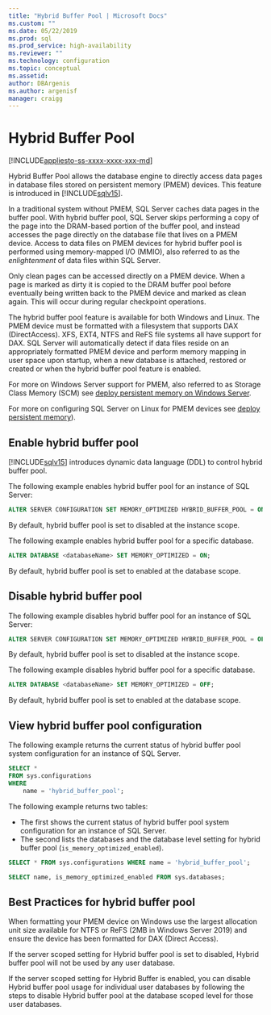 ```yaml
---
title: "Hybrid Buffer Pool | Microsoft Docs"
ms.custom: ""
ms.date: 05/22/2019
ms.prod: sql
ms.prod_service: high-availability
ms.reviewer: ""
ms.technology: configuration
ms.topic: conceptual
ms.assetid: 
author: DBArgenis
ms.author: argenisf
manager: craigg
---
```

# Hybrid Buffer Pool
[!INCLUDE[appliesto-ss-xxxx-xxxx-xxx-md](../../includes/appliesto-ss-xxxx-xxxx-xxx-md.md)]

Hybrid Buffer Pool allows the database engine to directly access data pages in database files stored on persistent memory (PMEM) devices. This feature is introduced in [!INCLUDE[sqlv15](../../includes/sssqlv15-md.md)].

In a traditional system without PMEM, SQL Server caches data pages in the buffer pool. With hybrid buffer pool, SQL Server skips performing a copy of the page into the DRAM-based portion of the buffer pool, and instead accesses the page directly on the database file that lives on a PMEM device. Access to data files on PMEM devices for hybrid buffer pool is performed using memory-mapped I/O (MMIO), also referred to as the *enlightenment* of data files within SQL Server.

Only clean pages can be accessed directly on a PMEM device. When a page is marked as dirty it is copied to the DRAM buffer pool before eventually being written back to the PMEM device and marked as clean again. This will occur during regular checkpoint operations.

The hybrid buffer pool feature is available for both Windows and Linux. The PMEM device must be formatted with a filesystem that supports DAX (DirectAccess). XFS, EXT4, NTFS and ReFS file systems all have support for DAX. SQL Server will automatically detect if data files reside on an appropriately formatted PMEM device and perform memory mapping in user space upon startup, when a new database is attached, restored or created or when the hybrid buffer pool feature is enabled.

For more on Windows Server support for PMEM, also referred to as Storage Class Memory (SCM) see [deploy persistent memory on Windows Server](/windows-server/storage/storage-spaces/deploy-pmem/).

For more on configuring SQL Server on Linux for PMEM devices see [deploy persistent memory](../../linux/sql-server-linux-configure-pmem.md)).

## Enable hybrid buffer pool

[!INCLUDE[sqlv15](../../includes/sssqlv15-md.md)] introduces dynamic data language (DDL) to control hybrid buffer pool.

The following example enables hybrid buffer pool for an instance of SQL Server:

```sql
ALTER SERVER CONFIGURATION SET MEMORY_OPTIMIZED HYBRID_BUFFER_POOL = ON;
```

By default, hybrid buffer pool is set to disabled at the instance scope.

The following example enables hybrid buffer pool for a specific database.

```sql
ALTER DATABASE <databaseName> SET MEMORY_OPTIMIZED = ON;
```

By default, hybrid buffer pool is set to enabled at the database scope.

## Disable hybrid buffer pool

The following example disables hybrid buffer pool for an instance of SQL Server:

```sql
ALTER SERVER CONFIGURATION SET MEMORY_OPTIMIZED HYBRID_BUFFER_POOL = OFF;
```

By default, hybrid buffer pool is set to disabled at the instance scope.

The following example disables hybrid buffer pool for a specific database.

```sql
ALTER DATABASE <databaseName> SET MEMORY_OPTIMIZED = OFF;
```

By default, hybrid buffer pool is set to enabled at the database scope.

## View hybrid buffer pool configuration

The following example returns the current status of hybrid buffer pool system configuration for an instance of SQL Server.

```sql
SELECT *
FROM sys.configurations
WHERE
    name = 'hybrid_buffer_pool';
```

The following example returns two tables:

- The first shows the current status of hybrid buffer pool system configuration for an instance of SQL Server.
- The second lists the databases and the database level setting for hybrid buffer pool (`is_memory_optimized_enabled`).

```sql
SELECT * FROM sys.configurations WHERE name = 'hybrid_buffer_pool';

SELECT name, is_memory_optimized_enabled FROM sys.databases;
```

## Best Practices for hybrid buffer pool

When formatting your PMEM device on Windows use the largest allocation unit size available for NTFS or ReFS (2MB in Windows Server 2019) and ensure the device has been formatted for DAX (Direct Access).

If the server scoped setting for Hybrid buffer pool is set to disabled, Hybrid buffer pool will not be used by any user database.

If the server scoped setting for Hybrid Buffer is enabled, you can disable Hybrid buffer pool usage for individual user databases by following the steps to disable Hybrid buffer pool at the database scoped level for those user databases.